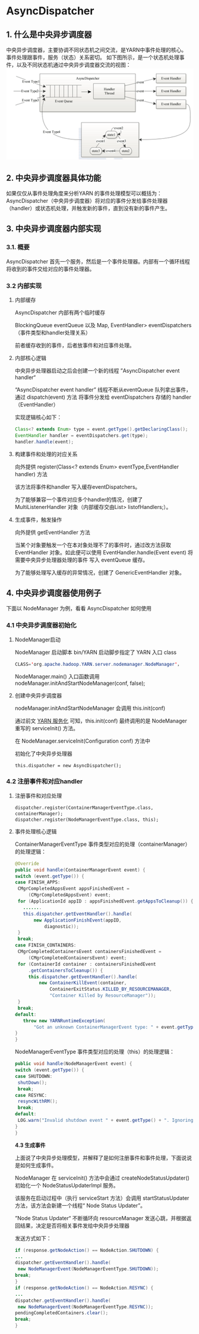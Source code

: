 # AsyncDispatcher

## 1. 什么是中央异步调度器

中央异步调度器，主要协调不同状态机之间交流，是YARN中事件处理的核心。  
事件处理跟事件，服务（状态）关系密切。 如下图所示，是一个状态机处理事件，以及不同状态机通过中央异步调度器交流的视图：  
![](../.gitbook/assets/dispatch1.png)

## 2. 中央异步调度器具体功能

如果仅仅从事件处理角度来分析YARN 的事件处理模型可以概括为：  
AsyncDispatcher（中央异步调度器）将对应的事件分发给事件处理器（handler）或状态机处理，并触发新的事件，直到没有新的事件产生。

## 3. 中央异步调度器内部实现

### 3.1. 概要

AsyncDispatcher 首先一个服务，然后是一个事件处理器。内部有一个循环线程将收到的事件交给对应的事件处理器。

### 3.2 内部实现

1. 内部缓存

   AsyncDispatcher 内部有两个临时缓存

   BlockingQueue eventQueue 以及 Map, EventHandler&gt; eventDispatchers（事件类型和handler处理关系）

   前者缓存收到的事件，后者放事件和对应事件处理。

2. 内部核心逻辑

   中央异步处理器启动之后会创建一个新的线程 ”AsyncDispatcher event handler“

   “AsyncDispatcher event handler” 线程不断从eventQueue 队列拿出事件，通过 dispatch\(event\) 方法 将事件分发给 eventDispatchers 存储的 handler（EventHandler）

   实现逻辑核心如下：

   ```java
   Class<? extends Enum> type = event.getType().getDeclaringClass();
   EventHandler handler = eventDispatchers.get(type);
   handler.handle(event);
   ```

3. 构建事件和处理的对应关系

   向外提供 register\(Class&lt;? extends Enum&gt; eventType,EventHandler handler\) 方法

   该方法将事件和handler 写入缓存eventDispatchers。

   为了能够兼容一个事件对应多个handler的情况，创建了 MultiListenerHandler 对象（内部缓存交由List&gt; listofHandlers;）。

4. 生成事件，触发操作

   向外提供 getEventHandler 方法

   当某个对象要触发一个在本对象处理不了的事件时，通过改方法获取 EventHandler 对象。如此便可以使用 EventHandler.handle\(Event event\) 将需要中央异步处理器处理的事件 写入 eventQueue 缓存。

   为了能够处理写入缓存的异常情况，创建了 GenericEventHandler 对象。

## 4. 中央异步调度器使用例子

下面以 NodeManager 为例，看看 AsyncDispatcher 如何使用

### 4.1 中央异步调度器初始化

1. NodeManager启动

   NodeManager 启动脚本 bin/YARN 启动脚步指定了 YARN 入口 class

   ```java
   CLASS='org.apache.hadoop.YARN.server.nodemanager.NodeManager'，
   ```

   NodeManager.main\(\) 入口函数调用 nodeManager.initAndStartNodeManager\(conf, false\);

2. 创建中央异步调度器

   nodeManager.initAndStartNodeManager 会调用 this.init\(conf\)

   通过前文 [YARN 服务化](https://github.com/wuyinxian124/wuyinxian124.github.io/tree/50d076f367c47123bb576b4f7492edde71e83c90/YARN-service.md) 可知，this.init\(conf\) 最终调用的是 NodeManager 重写的 serviceInit\(\) 方法。

   在 NodeManager.serviceInit\(Configuration conf\) 方法中

   初始化了中央异步处理器

   ```text
   this.dispatcher = new AsyncDispatcher();
   ```

### 4.2 注册事件和对应handler

1. 注册事件和对应处理

   ```text
   dispatcher.register(ContainerManagerEventType.class, containerManager);
   dispatcher.register(NodeManagerEventType.class, this);
   ```

2. 事件处理核心逻辑

   ContainerManagerEventType 事件类型对应的处理（containerManager）的处理逻辑：

   ```java
   @Override
   public void handle(ContainerManagerEvent event) {
   switch (event.getType()) {
   case FINISH_APPS:
    CMgrCompletedAppsEvent appsFinishedEvent =
        (CMgrCompletedAppsEvent) event;
    for (ApplicationId appID : appsFinishedEvent.getAppsToCleanup()) {
      .......
      this.dispatcher.getEventHandler().handle(
          new ApplicationFinishEvent(appID,
              diagnostic));
    }
    break;
   case FINISH_CONTAINERS:
    CMgrCompletedContainersEvent containersFinishedEvent =
        (CMgrCompletedContainersEvent) event;
    for (ContainerId container : containersFinishedEvent
        .getContainersToCleanup()) {
        this.dispatcher.getEventHandler().handle(
            new ContainerKillEvent(container,
                ContainerExitStatus.KILLED_BY_RESOURCEMANAGER,
                "Container Killed by ResourceManager"));
    }
    break;
   default:
      throw new YARNRuntimeException(
          "Got an unknown ContainerManagerEvent type: " + event.getType());
   }
   }
   ```

   NodeManagerEventType 事件类型对应的处理（this）的处理逻辑：

   ```java
   public void handle(NodeManagerEvent event) {
   switch (event.getType()) {
   case SHUTDOWN:
    shutDown();
    break;
   case RESYNC:
    resyncWithRM();
    break;
   default:
    LOG.warn("Invalid shutdown event " + event.getType() + ". Ignoring.");
   }
   }
   ```

   **4.3 生成事件**

   上面说了中央异步处理模型，并解释了是如何注册事件和事件处理，下面说说是如何生成事件。

   NodeManager 在 serviceInit\(\) 方法中会通过 createNodeStatusUpdater\(\) 初始化一个 NodeStatusUpdaterImpl 服务。

   该服务在启动过程中（执行 serviceStart 方法）会调用 startStatusUpdater 方法，该方法会新建一个线程“ Node Status Updater”。

   ”Node Status Updater“ 不断循环向 resourceManager 发送心跳，并根据返回结果，决定是否将相关事件发给中央异步处理器

   发送方式如下：

   ```java
   if (response.getNodeAction() == NodeAction.SHUTDOWN) {
   ...
   dispatcher.getEventHandler().handle(
    new NodeManagerEvent(NodeManagerEventType.SHUTDOWN));
   break;
   }
   if (response.getNodeAction() == NodeAction.RESYNC) {
   ...
   dispatcher.getEventHandler().handle(
    new NodeManagerEvent(NodeManagerEventType.RESYNC));
   pendingCompletedContainers.clear();
   break;
   }
   ```

